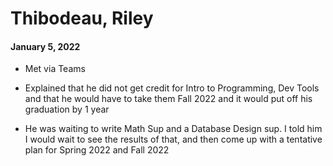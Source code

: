 # Thibodeau, Riley

#### January 5, 2022

* Met via Teams

* Explained that he did not get credit for Intro to Programming, Dev Tools and that he would have to take them Fall 2022 and it would put off his graduation by 1 year

* He was waiting to write Math Sup and a Database Design sup.  I told him I would wait to see the results of that, and then come up with a tentative plan for Spring 2022 and Fall 2022

  